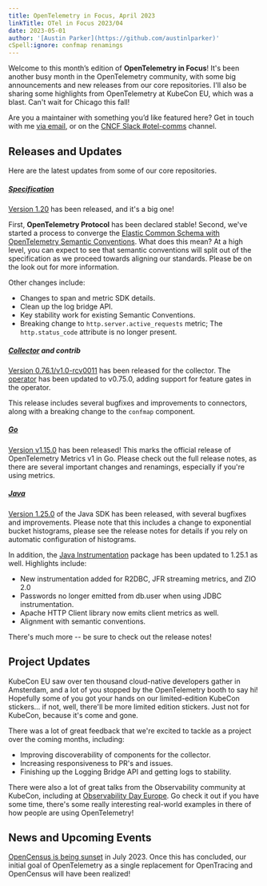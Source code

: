 ```yaml
---
title: OpenTelemetry in Focus, April 2023
linkTitle: OTel in Focus 2023/04
date: 2023-05-01
author: '[Austin Parker](https://github.com/austinlparker)'
cSpell:ignore: confmap renamings
---
```


Welcome to this month’s edition of **OpenTelemetry in Focus**! It's been another
busy month in the OpenTelemetry community, with some big announcements and new
releases from our core repositories. I'll also be sharing some highlights from
OpenTelemetry at KubeCon EU, which was a blast. Can't wait for Chicago this
fall!

Are you a maintainer with something you’d like featured here? Get in touch with
me [via email](mailto:austin@lightstep.com), or on the
[CNCF Slack #otel-comms](https://cloud-native.slack.com/archives/C02UN96HZH6)
channel.

## Releases and Updates

Here are the latest updates from some of our core repositories.

<!-- markdownlint-disable heading-increment -->

##### [Specification](/docs/specs/otel/)

[Version 1.20](https://github.com/open-telemetry/opentelemetry-specification/releases/tag/v1.20.0)
has been released, and it's a big one!

First, **OpenTelemetry Protocol** has been declared stable! Second, we've
started a process to converge the
[Elastic Common Schema with OpenTelemetry Semantic Conventions](/blog/2023/ecs-otel-semconv-convergence/).
What does this mean? At a high level, you can expect to see that semantic
conventions will split out of the specification as we proceed towards aligning
our standards. Please be on the look out for more information.

Other changes include:

- Changes to span and metric SDK details.
- Clean up the log bridge API.
- Key stability work for existing Semantic Conventions.
- Breaking change to `http.server.active_requests` metric; The
  `http.status_code` attribute is no longer present.

##### [Collector](/docs/collector/) and contrib

[Version 0.76.1/v1.0-rcv0011](https://github.com/open-telemetry/opentelemetry-collector-releases/releases/tag/v0.76.1)
has been released for the collector. The
[operator](https://github.com/open-telemetry/opentelemetry-operator/releases/tag/v0.75.0)
has been updated to v0.75.0, adding support for feature gates in the operator.

This release includes several bugfixes and improvements to connectors, along
with a breaking change to the `confmap` component.

##### [Go](/docs/instrumentation/go/)

[Version v1.15.0](https://github.com/open-telemetry/opentelemetry-go/releases/tag/v1.15.0)
has been released! This marks the official release of OpenTelemetry Metrics v1
in Go. Please check out the full release notes, as there are several important
changes and renamings, especially if you're using metrics.

##### [Java](/docs/instrumentation/java/)

[Version 1.25.0](https://github.com/open-telemetry/opentelemetry-java/releases/tag/v1.25.0)
of the Java SDK has been released, with several bugfixes and improvements.
Please note that this includes a change to exponential bucket histograms, please
see the release notes for details if you rely on automatic configuration of
histograms.

In addition, the
[Java Instrumentation](https://github.com/open-telemetry/opentelemetry-java-instrumentation/releases/tag/v1.25.1)
package has been updated to 1.25.1 as well. Highlights include:

- New instrumentation added for R2DBC, JFR streaming metrics, and ZIO 2.0
- Passwords no longer emitted from db.user when using JDBC instrumentation.
- Apache HTTP Client library now emits client metrics as well.
- Alignment with semantic conventions.

There's much more -- be sure to check out the release notes!

## Project Updates

KubeCon EU saw over ten thousand cloud-native developers gather in Amsterdam,
and a lot of you stopped by the OpenTelemetry booth to say hi! Hopefully some of
you got your hands on our limited-edition KubeCon stickers... if not, well,
there'll be more limited edition stickers. Just not for KubeCon, because it's
come and gone.

There was a lot of great feedback that we're excited to tackle as a project over
the coming months, including:

- Improving discoverability of components for the collector.
- Increasing responsiveness to PR's and issues.
- Finishing up the Logging Bridge API and getting logs to stability.

There were also a lot of great talks from the Observability community at
KubeCon, including at
[Observability Day Europe](https://www.youtube.com/watch?v=2VuAIhL3xG4&list=PLj6h78yzYM2ORxwcjTn4RLAOQOYjvQ2A3).
Go check it out if you have some time, there's some really interesting
real-world examples in there of how people are using OpenTelemetry!

## News and Upcoming Events

[OpenCensus is being sunset](/blog/2023/sunsetting-opencensus/) in July 2023.
Once this has concluded, our initial goal of OpenTelemetry as a single
replacement for OpenTracing and OpenCensus will have been realized!
